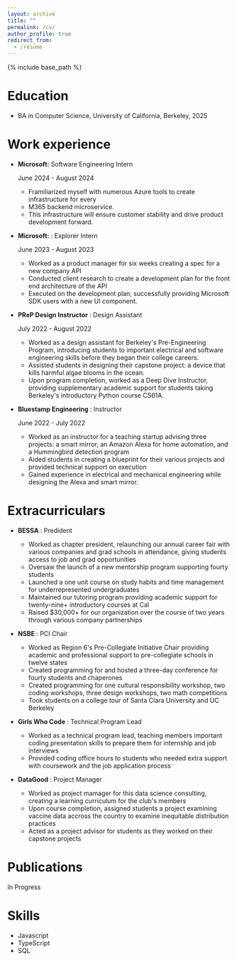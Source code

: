 ```yaml
---
layout: archive
title: ""
permalink: /cv/
author_profile: true
redirect_from:
  - /resume
---
```


{% include base_path %}

Education
======
* BA in Computer Science, University of California, Berkeley, 2025

Work experience
======
* **Microsoft:** Software Engineering Intern

  June 2024 - August 2024
  * Framiliarized myself with numerous Azure tools to create infrastructure for every 
  * M365 backend microservice.
  * This infrastructure will ensure customer stability and drive product development forward.

* **Microsoft:** : Explorer Intern 
 
  June 2023 - August 2023
  * Worked as a product manager for six weeks creating a spec for a new company API
  * Conducted client research to create a development plan for the front end architecture of the API
  * Executed on the development plan, successfully providing Microsoft SDK users with a new UI component.

* **PReP Design Instructor** : Design Assistant

  July 2022 - August 2022
  * Worked as a design assistant for Berkeley's Pre-Engineering Program, introducing students to important electrical and software engineering skills before they began their college careers.
  * Assisted students in designing their capstone project: a device that kills harmful algae blooms in the ocean.
  * Upon program completion, worked as a Deep Dive Instructor, providing supplementary academic support for students taking Berkeley's introductory Python course CS61A.

* **Bluestamp Engineering** : Instructor

  June 2022 - July 2022 
  * Worked as an instructor for a teaching startup advising three projects: a smart mirror, an Amazon Alexa for home automation, and a Hummingbird detection program
  * Aided students in creating a blueprint for their various projects and provided technical support on execution
  * Gained experience in electrical and mechanical engineering while designing the Alexa and smart mirror.
  
Extracurriculars
======
* **BESSA** : Predident 
  * Worked as chapter president, relaunching our annual career fair with various companies and grad schools in attendance, giving students access to job and grad opportunities
  * Oversaw the launch of a new mentorship program supporting fourty students
  * Launched a one unit course on study habits and time management for underrepresented undergraduates
  * Maintained our tutoring program providing academic support for twenty-nine+ introductory courses at Cal
  * Raised $30,000+ for our organization over the course of two years through various company partnerships

* **NSBE** : PCI Chair
  * Worked as Region 6's Pre-Collegiate Initiative Chair providing academic and professional support to pre-collegiate schools in twelve states
  * Created programming for and hosted a three-day conference for fourty students and chaperones
  * Created programming for one cultural responsibility workshop, two coding workshops, three design workshops, two math competitions
  * Took students on a college tour of Santa Clara University and UC Berkeley

* **Girls Who Code** : Technical Program Lead
  * Worked as a technical program lead, teaching members important coding presentation skills to prepare them for internship and job interviews
  * Provided coding office hours to students who needed extra support with coursework and the job application process

* **DataGood** : Project Manager
  * Worked as project mamager for this data science consulting, creating a learning curriculum for the club's members
  * Upon course completion, assigned students a project examining vaccine data accross the country to examine inequitable distribution practices
  * Acted as a project advisor for students as they worked on their capstone projects

Publications
======
  In Progress

Skills
======
* Javascript
* TypeScript
* SQL
